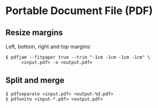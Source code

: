 # Portable Document File (PDF)

## Resize margins

Left, bottom, right and top margins:

```
$ pdfjam --fitpaper true --trim "-1cm -1cm -1cm -1cm" \
      <input.pdf> -o <output.pdf>
```

## Split and merge

```
$ pdfseparate <input.pdf> <output-%d.pdf>
$ pdfunite <input-*.pdf> <output.pdf>
```
